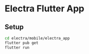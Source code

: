 # Electra Flutter App

## Setup
```bash
cd electra/mobile/electra_app
flutter pub get
flutter run
```
